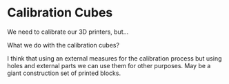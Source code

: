 # Calibration Cubes


We need to calibrate our 3D printers, but...

What we do with the calibration cubes?

I think that using an external measures for the calibration process but using holes and external parts we can use them for other purposes.
May be a giant construction set of printed blocks.
